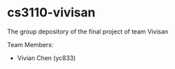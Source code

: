 # cs3110-vivisan
The group depository of the final project of team Vivisan 

Team Members:
- Vivian Chen (yc833)